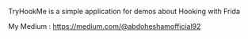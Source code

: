 TryHookMe is a simple application for demos about Hooking with Frida



My Medium : https://medium.com/@abdoheshamofficial92
